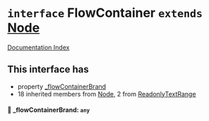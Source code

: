 # `interface` FlowContainer `extends` [Node](../interface.Node/README.md)

[Documentation Index](../README.md)

## This interface has

- property [\_flowContainerBrand](#-_flowcontainerbrand-any)
- 18 inherited members from [Node](../interface.Node/README.md), 2 from [ReadonlyTextRange](../interface.ReadonlyTextRange/README.md)


#### 📄 \_flowContainerBrand: `any`



